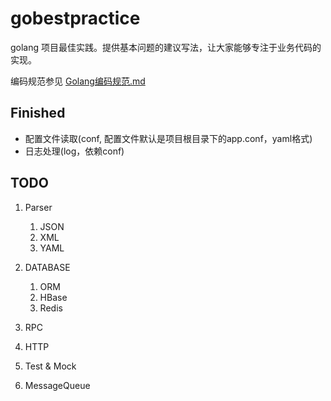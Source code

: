# gobestpractice
golang 项目最佳实践。提供基本问题的建议写法，让大家能够专注于业务代码的实现。

编码规范参见 [Golang编码规范.md](https://github.com/thundersdata/gobestpractice/blob/master/Golang%E7%BC%96%E7%A0%81%E8%A7%84%E8%8C%83.md)

## Finished

* 配置文件读取(conf, 配置文件默认是项目根目录下的app.conf，yaml格式)
* 日志处理(log，依赖conf)

## TODO

1. Parser

   1. JSON
   1. XML
   1. YAML

1. DATABASE

   1. ORM
   1. HBase
   1. Redis

1. RPC

1. HTTP

1. Test & Mock

1. MessageQueue

   ​
